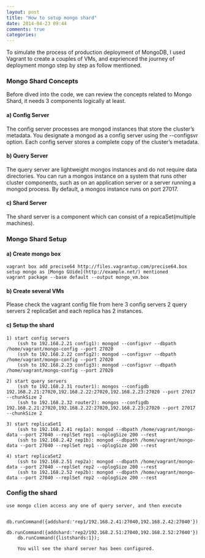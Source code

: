 ```yaml
---
layout: post
title: "How to setup mongo shard"
date: 2014-04-23 09:44
comments: true
categories: 
---
```

To simulate the process of production deployment of MongoDB, I used Vagrant to create a couples of VMs, and exprienced the journey of deployment mongo step by step as follow mentioned. 

### Mongo Shard Concepts

Before dived into the code, we can review the concepts related to Mongo Shard, it needs 3 components logically at least.

#### a) Config Server
 
The config server processes are mongod instances that 	store the cluster’s metadata. You designate a mongod as a config server using the --configsvr option. Each config server stores a complete copy of the cluster’s metadata.

#### b) Query Server
The query server are lightweight mongos instances and 	do not require data directories. You can run a mongos 	instance on a system that runs other cluster 	components, such as on an application server or a 	server running a mongod process. By default, a mongos 	instance runs on port 27017.

#### c) Shard Server
The shard server is a component which can consist of 	a repicaSet(multiple machines).


### Mongo Shard Setup

#### a) Create mongo box
	vagrant box add precise64 http://files.vagrantup.com/precise64.box	
	setup mongo as [Mongo GUide](http://example.net/) mentioned
	vagrant package --base default --output mongo_vm.box

#### b) Create several VMs
Please check the vagrant config file from here
3 config servers
2 query servers
2 replicaSet and each replica has 2 instances.

#### c) Setup the shard
	1) start config servers
		(ssh to 192.168.2.21 config1): mongod --configsvr --dbpath /home/vagrant/mongo-config --port 27020
		(ssh to 192.168.2.22 config2): mongod --configsvr --dbpath /home/vagrant/mongo-config --port 27020
		(ssh to 192.168.2.23 config3): mongod --configsvr --dbpath /home/vagrant/mongo-config --port 27020

	2) start query servers
		(ssh to 192.168.2.31 router1): mongos --configdb 192.168.2.21:27020,192.168.2.22:27020,192.168.2.23:27020 --port 27017 --chunkSize 2
		(ssh to 192.168.2.32 router2): mongos --configdb 192.168.2.21:27020,192.168.2.22:27020,192.168.2.23:27020 --port 27017 --chunkSize 2

	3) start replicaSet1
		(ssh to 192.168.2.41 rep1a): mongod --dbpath /home/vagrant/mongo-data --port 27040 --replSet rep1 --oplogSize 200 --rest
		(ssh to 192.168.2.42 rep1b): mongod --dbpath /home/vagrant/mongo-data --port 27040 --replSet rep1 --oplogSize 200 --rest

	4) start replicaSet2
		(ssh to 192.168.2.51 rep2a): mongod --dbpath /home/vagrant/mongo-data --port 27040 --replSet rep2 --oplogSize 200 --rest
		(ssh to 192.168.2.52 rep2b): mongod --dbpath /home/vagrant/mongo-data --port 27040 --replSet rep2 --oplogSize 200 --rest

### Config the shard

	use mongo clien access any one of query server, and then execute 

		db.runCommand({addshard:'rep1/192.168.2.41:27040,192.168.2.42:27040'})
		db.runCommand({addshard:'rep2/192.168.2.51:27040,192.168.2.52:27040'})
		db.runCommand({listshards:1});

		You will see the shard server has been configured.








